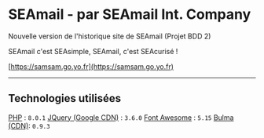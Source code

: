 # SEAmail - par SEAmail Int. Company

Nouvelle version de l'historique site de SEAmail (Projet BDD 2)

SEAmail c'est SEAsimple, SEAmail, c'est SEAcurisé !

[https://samsam.go.yo.fr](https://samsam.go.yo.fr)

---

## Technologies utilisées

[PHP](https://www.php.net/) : `8.0.1`
[JQuery (Google CDN)](https://jquery.com/) : `3.6.0`
[Font Awesome](https://fontawesome.com/) : `5.15`
[Bulma (CDN)](https://bulma.io/): `0.9.3`
